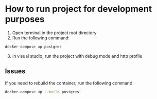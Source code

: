 # How to run project for development purposes

1. Open terminal in the project root directory
2. Run the following command:

```bash
docker-compose up postgres
```

3. In visual studio, run the project with debug mode and http profile

## Issues

If you need to rebuild the container, run the following command:

```bash
docker-compose up --build postgres
```
